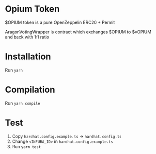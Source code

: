 # Opium Token

$OPIUM token is a pure OpenZeppelin ERC20 + Permit

AragonVotingWrapper is contract which exchanges $OPIUM to $vOPIUM and back with 1:1 ratio

# Installation

Run `yarn`

# Compilation

Run `yarn compile`

# Test

1) Copy `hardhat.config.example.ts` -> `hardhat.config.ts`
2) Change `<INFURA_ID>` in `hardhat.config.example.ts`
3) Run `yarn test`
